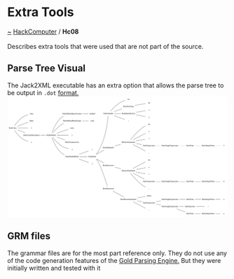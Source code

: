 <a id="extra-tools"></a>
<h1>Extra Tools</h1>
<a id="a01428"></a>
<a href="https://github.com/CharlesCarley/HackComputer#~">~</a>
<a href="index.md#index">HackComputer</a>
<span class="inline-text">/</span>
<span class="bold-text"><b>Hc08</b></span>
<br/>
<br/>
<span class="inline-text">Describes extra tools that were used that are not part of the source.</span>
<a id="parse-tree-visual"></a>
<h2>Parse Tree Visual</h2>
<span class="inline-text">The Jack2XML executable has an extra option that allows the parse tree to be output in </span>
<code class="typewriter">.dot</code>
<a href="https://graphviz.org/#format.">format.</a>
<img src="../images/Test10.svg"/><a id="grm-files"></a>
<h2>GRM files</h2>
<span class="inline-text">The grammar files are for the most part reference only. They do not use any of the code generation features of the </span>
<a href="http://www.goldparser.org/#gold-parsing-engine.">Gold Parsing Engine.</a>
<span class="inline-text"> But they were initially written and tested with it </span>
</div>
</div>
</body>
</html>
